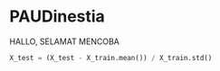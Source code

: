 # PAUDinestia
HALLO, SELAMAT MENCOBA

``` python
X_test = (X_test - X_train.mean()) / X_train.std()
